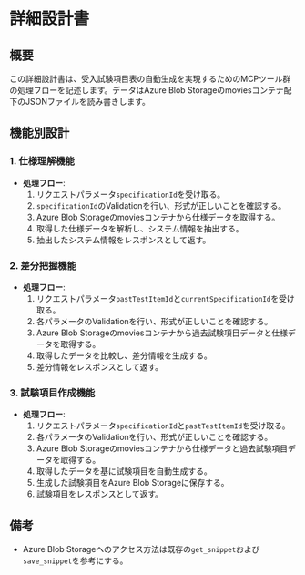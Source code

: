 # 詳細設計書

## 概要
この詳細設計書は、受入試験項目表の自動生成を実現するためのMCPツール群の処理フローを記述します。データはAzure Blob Storageのmoviesコンテナ配下のJSONファイルを読み書きします。

## 機能別設計

### 1. 仕様理解機能
- **処理フロー**:
  1. リクエストパラメータ`specificationId`を受け取る。
  2. `specificationId`のValidationを行い、形式が正しいことを確認する。
  3. Azure Blob Storageのmoviesコンテナから仕様データを取得する。
  4. 取得した仕様データを解析し、システム情報を抽出する。
  5. 抽出したシステム情報をレスポンスとして返す。

### 2. 差分把握機能
- **処理フロー**:
  1. リクエストパラメータ`pastTestItemId`と`currentSpecificationId`を受け取る。
  2. 各パラメータのValidationを行い、形式が正しいことを確認する。
  3. Azure Blob Storageのmoviesコンテナから過去試験項目データと仕様データを取得する。
  4. 取得したデータを比較し、差分情報を生成する。
  5. 差分情報をレスポンスとして返す。

### 3. 試験項目作成機能
- **処理フロー**:
  1. リクエストパラメータ`specificationId`と`pastTestItemId`を受け取る。
  2. 各パラメータのValidationを行い、形式が正しいことを確認する。
  3. Azure Blob Storageのmoviesコンテナから仕様データと過去試験項目データを取得する。
  4. 取得したデータを基に試験項目を自動生成する。
  5. 生成した試験項目をAzure Blob Storageに保存する。
  6. 試験項目をレスポンスとして返す。

## 備考
- Azure Blob Storageへのアクセス方法は既存の`get_snippet`および`save_snippet`を参考にする。